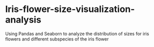 # Iris-flower-size-visualization-analysis
Using Pandas and Seaborn to analyze the distribution of sizes for iris flowers and different subspecies of the iris flower
